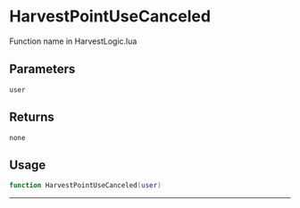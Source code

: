# HarvestPointUseCanceled
Function name in HarvestLogic.lua
## Parameters
`user`
## Returns
`none`
## Usage
```lua
function HarvestPointUseCanceled(user)
```
---
